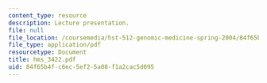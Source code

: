 ```yaml
---
content_type: resource
description: Lecture presentation.
file: null
file_location: /coursemedia/hst-512-genomic-medicine-spring-2004/84f65b4fc6ec5ef25a08f1a2cac5d095_hms_3422.pdf
file_type: application/pdf
resourcetype: Document
title: hms_3422.pdf
uid: 84f65b4f-c6ec-5ef2-5a08-f1a2cac5d095
---
```

